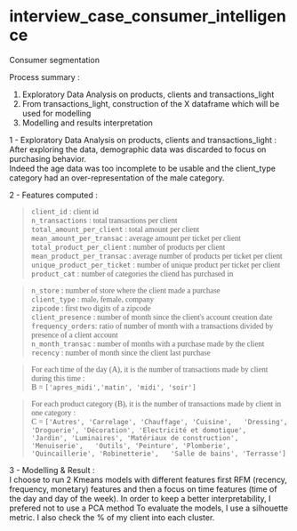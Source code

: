 # interview_case_consumer_intelligence
Consumer segmentation

Process summary : 
  
 1) Exploratory Data Analysis on products, clients and transactions_light
 2) From transactions_light, construction of the X dataframe which will be used for modelling
 3) Modelling and results interpretation

1 - Exploratory Data Analysis on products, clients and transactions_light :  
After exploring the data, demographic data was discarded to focus on purchasing behavior.  
Indeed the age data was too incomplete to be usable and the client_type category had an over-representation of the male category.

2 - Features computed :
   
> <span style="font-family:Verdana"> `client_id` : client id  
`n_transactions` : total transactions per client  
`total_amount_per_client` : total amount per client  
`mean_amount_per_transac` : average amount per ticket per client  
`total_product_per_client` : number of products per client  
`mean_product_per_transac` : average number of products per ticket per client  
`unique_product_per_ticket` : number of unique product per ticket per client  
`product_cat` : number of categories the cliend has purchased in  </span>

> <span style="font-family:Verdana"> `n_store` : number of store where the client made a purchase  
`client_type` : male, female, company  
`zipcode` : first two digits of a zipcode  
`client_presence` : number of month since the client's account creation date  
`frequency_orders`: ratio of number of month with a transactions divided by presence of a client account  
`n_month_transac` : number of months with a purchase made by the client  
`recency` : number of month since the client last purchase  </span>

> <span style="font-family:Verdana"> For each time of the day (A), it is the number of transactions made by client during this time :  
B = `['apres_midi','matin', 'midi', 'soir']`  </span>

> <span style="font-family:Verdana"> For each product category (B), it is the number of transactions made by client in one category :  
C = `['Autres', 'Carrelage', 'Chauffage', 'Cuisine',  
     'Dressing', 'Droguerie', 'Décoration', 'Electricité et domotique',  
     'Jardin', 'Luminaires', 'Matériaux de construction', 'Menuiserie',  
     'Outils', 'Peinture', 'Plomberie', 'Quincaillerie', 'Robinetterie',  
     'Salle de bains', 'Terrasse']` </span>

3 - Modelling & Result :  
I choose to run 2 Kmeans models with different features first RFM (recency, frequency, monetary) features and then a focus on time features (time of the day and day of the week). 
In order to keep a better interpretability, I prefered not to use a PCA method
To evaluate the models, I use a silhouette metric. 
I also check the % of my client into each cluster.

